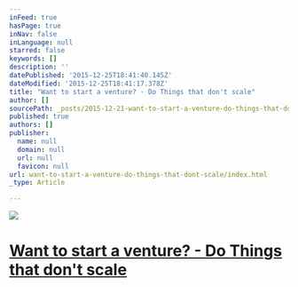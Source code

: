 ```yaml
---
inFeed: true
hasPage: true
inNav: false
inLanguage: null
starred: false
keywords: []
description: ''
datePublished: '2015-12-25T18:41:40.145Z'
dateModified: '2015-12-25T18:41:17.378Z'
title: "Want to start a venture? - Do Things that don't scale"
author: []
sourcePath: _posts/2015-12-21-want-to-start-a-venture-do-things-that-dont-scale.md
published: true
authors: []
publisher:
  name: null
  domain: null
  url: null
  favicon: null
url: want-to-start-a-venture-do-things-that-dont-scale/index.html
_type: Article

---
```

![](https://the-grid-user-content.s3-us-west-2.amazonaws.com/fca3e292-f2b7-4c7a-8797-748f6c496422.jpg)

# [Want to start a venture? - Do Things that don't scale][0]

[0]: http://paulgraham.com/ds.html